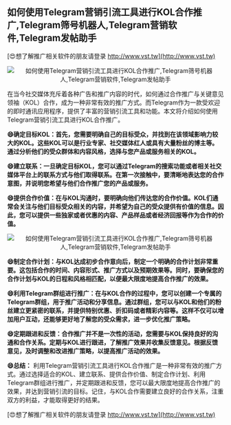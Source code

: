 ## **如何使用Telegram营销引流工具进行KOL合作推广,Telegram筛号机器人,Telegram营销软件,Telegram发帖助手**

[😍想了解推广相关软件的朋友请登录 http://www.vst.tw](http://www.vst.tw)

 <center><img src="https://vst.tw/MP4/tuiguang/png/2.png" alt="如何使用Telegram营销引流工具进行KOL合作推广,Telegram筛号机器人,Telegram营销软件,Telegram发帖助手"></center>

在当今社交媒体充斥着各种广告和推广内容的时代，如何通过合作推广与关键意见领袖（KOL）合作，成为一种非常有效的推广方式。而Telegram作为一款受欢迎的即时通讯应用程序，提供了丰富的营销引流工具和功能。本文将介绍如何使用Telegram营销引流工具进行KOL合作推广。

**😄确定目标KOL：首先，您需要明确自己的目标受众，并找到在该领域影响力较大的KOL。这些KOL可以是行业专家、社交媒体红人或具有大量粉丝的博主等。通过分析他们的受众群体和内容风格，选择与您产品或服务相关的KOL。**

**😄建立联系：一旦确定目标KOL，您可以通过Telegram的搜索功能或者相关社交媒体平台上的联系方式与他们取得联系。在第一次接触中，要清晰地表达您的合作意图，并说明您希望与他们合作推广您的产品或服务。**

**😄提供合作价值：在与KOL沟通时，要明确向他们传达您的合作价值。KOL们通常会关注与他们目标受众相关的内容，并希望为自己的受众提供有价值的信息。因此，您可以提供一些独家或者优惠的内容、产品样品或者经济回报等作为合作的价值。**

 <center><img src="https://vst.tw/MP4/tuiguang/png/8.png" alt="如何使用Telegram营销引流工具进行KOL合作推广,Telegram筛号机器人,Telegram营销软件,Telegram发帖助手"></center>

**😄制定合作计划：与KOL达成初步合作意向后，制定一个明确的合作计划非常重要。这包括合作的时间、内容形式、推广方式以及预期效果等。同时，要确保您的合作计划与KOL的日程和风格相匹配，以便最大限度地提高合作推广的效果。**

**😄利用Telegram群组进行推广：在与KOL合作的过程中，您可以创建一个专属的Telegram群组，用于推广活动和分享信息。通过群组，您可以与KOL和他们的粉丝建立更紧密的联系，并提供特别优惠、折扣码或者精彩内容等。这样不仅可以增加用户互动，还能够更好地了解您的受众需求，进一步优化推广策略。**

**😄定期跟进和反馈：合作推广并不是一次性的活动，您需要与KOL保持良好的沟通和合作关系。定期与KOL进行跟进，了解推广效果并收集反馈意见。根据反馈意见，及时调整和改进推广策略，以提高推广活动的效果。**

**😄总结：**
利用Telegram营销引流工具进行KOL合作推广是一种非常有效的推广方式。通过选择适合的KOL、建立联系、提供合作价值、制定合作计划、利用Telegram群组进行推广，并定期跟进和反馈，您可以最大限度地提高合作推广的效果，并达到营销引流的目标。记住，与KOL合作需要建立良好的合作关系，注重双方的利益，才能取得更好的结果。

[😍想了解推广相关软件的朋友请登录 http://www.vst.tw](http://www.vst.tw)



